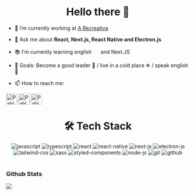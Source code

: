 <h1 align="center">Hello there 👋</h1>
<!-- <p align="center">
  <a href="https://github.com/pabloborgesmartins?tab=followers">
    <img src="https://img.shields.io/github/followers/pabloborgesmartins?label=Followers&logo=GitHub&style=for-the-badge" alt="GitHub badge" />
  </a>
</p> -->

- 🔭 I’m currently working at [A Recreativa](https://arecreativa.com.br/)

- 💬 Ask me about **React, Next.js, React Native and Electron.js**

- 📚 I'm currently learning english <img src="https://cdn-icons-png.flaticon.com/128/197/197484.png" width="17" /> and Next.JS

- 🎯 Goals: Become a good leader 🌱 / live in a cold place ❄ / speak english 🚀

- 📫 How to reach me: 
<a href="https://www.linkedin.com/in/pablo-borges-martins/" target="_blank">
  <img align="center" src="https://cdn.worldvectorlogo.com/logos/linkedin-icon.svg" alt="Pablo Borges Martins" height="30" width="30" />
</a> 
<a href="mailto:pablo.martins1998@gmail.com" target="_blank">
  <img align="center" src="https://cdn.worldvectorlogo.com/logos/gmail-icon.svg"  alt="Pablo Borges Martins" height="30" width="30" />
</a> 
<a href="https://wa.me/5535984644957" target="_blank">
  <img align="center" src="https://cdn.worldvectorlogo.com/logos/whatsapp-symbol.svg" alt="Pablo Borges Martins" height="30" width="30" />
</a>

<br>
<div align="center">
  <h1>🛠&nbsp;Tech Stack</h1>
  <img src="https://img.shields.io/badge/JavaScript-F7DF1E?style=for-the-badge&logo=javascript&logoColor=black" alt="javascript"/>
  <img src="https://img.shields.io/badge/TypeScript-007ACC?style=for-the-badge&logo=typescript&logoColor=white" alt="typescript"/>
  
  <img src="https://img.shields.io/badge/React-20232A?style=for-the-badge&logo=react&logoColor=61DAFB" alt="react"/>
  <img src="https://img.shields.io/badge/React_Native-20232A?style=for-the-badge&logo=react&logoColor=61DAFB" alt="react-native"/>
  <img src="https://img.shields.io/badge/Next.js-100000?style=for-the-badge&logo=next.js&logoColor=white" alt="next-js"/>
  <img src="https://img.shields.io/badge/Electron.js-20232A?style=for-the-badge&logo=electron&logoColor=61DAFB" alt="electron-js"/>

  <img src="https://img.shields.io/badge/Tailwind_CSS-38B2AC?style=for-the-badge&logo=tailwind-css&logoColor=white" alt="tailwind-css"/>
  <img src="https://img.shields.io/badge/sass-ce679a?style=for-the-badge&logo=sass&logoColor=white" alt="sass"/>
  <img src="https://img.shields.io/badge/styled_components-89b0ae?style=for-the-badge&logo=styled-components&logoColor=white" alt="styled-components"/>
  
  <img src="https://img.shields.io/badge/Node.js-43853D?style=for-the-badge&logo=node.js&logoColor=white" alt="node-js"/>
  <img src="https://img.shields.io/badge/GIT-E44C30?style=for-the-badge&logo=git&logoColor=white" alt="git"/>
  <img src="https://img.shields.io/badge/GitHub-100000?style=for-the-badge&logo=github&logoColor=white" alt="github"/>
</div>
<br>

### Github Stats
<div>
  <a href="https://github-readme-stats.vercel.app/api/top-langs/?username=pabloborgesmartins&theme=dracula&hide=html">
    <img align="left" src="https://github-readme-stats.vercel.app/api/top-langs/?username=pabloborgesmartins&layout=compact&theme=dracula&hide=html" />
  </a>
</div>

<!--
**PabloBorgesMartins/pabloborgesmartins** is a ✨ _special_ ✨ repository because its `README.md` (this file) appears on your GitHub profile.

Here are some ideas to get you started:

- 🔭 I’m currently working on ...
- 🌱 I’m currently learning ...
- 👯 I’m looking to collaborate on ...
- 🤔 I’m looking for help with ...
- 💬 Ask me about ...
- 📫 How to reach me: ...
- 😄 Pronouns: ...
- ⚡ Fun fact: ...
-->
